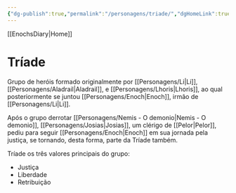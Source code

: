 ```yaml
---
{"dg-publish":true,"permalink":"/personagens/triade/","dgHomeLink":true,"dgPassFrontmatter":false}
---
```



[[EnochsDiary|Home]] 
# Tríade
Grupo de heróis formado originalmente por [[Personagens/Li|Li]], [[Personagens/Aladrail|Aladrail]], e [[Personagens/Lhoris|Lhoris]], ao qual posteriormente se juntou [[Personagens/Enoch|Enoch]], irmão de [[Personagens/Li|Li]].

Após o grupo derrotar [[Personagens/Nemis - O demonio|Nemis - O demonio]], [[Personagens/Josias|Josias]], um clérigo de [[Pelor|Pelor]], pediu para seguir [[Personagens/Enoch|Enoch]] em sua jornada pela justiça, se tornando, desta forma, parte da Tríade também.

Tríade os três valores principais do grupo:
- Justiça
- Liberdade
- Retribuição
